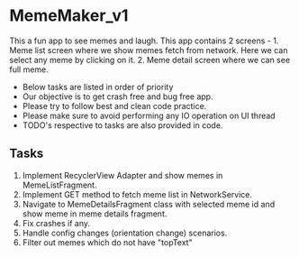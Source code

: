 # MemeMaker_v1

This a fun app to see memes and laugh.
This app contains 2 screens - 
    1. Meme list screen where we show memes fetch from network. Here we can select any meme by clicking on it.
    2. Meme detail screen where we can see full meme.


- Below tasks are listed in order of priority 
- Our objective is to get crash free  and bug free app.
- Please try to follow best and clean code practice.
- Please make sure to avoid performing any IO operation on UI thread
- TODO's respective to tasks are also provided in code.



## Tasks
1. Implement RecyclerView Adapter and show memes in MemeListFragment.
2. Implement GET method to fetch meme list in NetworkService.
3. Navigate to MemeDetailsFragment class with selected meme id and show meme in meme details fragment.
4. Fix crashes if any.
5. Handle config changes (orientation change) scenarios.
6. Filter out memes which do not have "topText"


